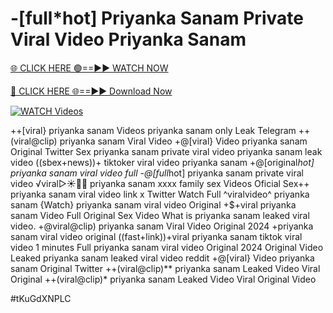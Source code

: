 # -[full*hot] Priyanka Sanam Private Viral Video Priyanka Sanam


[🌐 CLICK HERE 🟢==►► WATCH NOW](https://cutt.ly/ZrqxdKBg)

[🔴 CLICK HERE 🌐==►► Download Now](https://cutt.ly/ZrqxdKBg)

[![WATCH Videos](https://i.imgur.com/dJHk4Zq.gif)](https://cutt.ly/ZrqxdKBg)





























++[viral} priyanka sanam Videos priyanka sanam only Leak Telegram ++(viral@clip) priyanka sanam Viral Video +@[viral} Video priyanka sanam Original Twitter Sex priyanka sanam private viral video priyanka sanam leak video ((sbex+news))+ tiktoker viral video priyanka sanam +@[original*hot] priyanka sanam viral video full
-@[full*hot] priyanka sanam private viral video
️√viral▷☀️👄💥 priyanka sanam xxxx family sex Videos Oficial Sex++ priyanka sanam viral video link x Twitter Watch Full ^viralvideo^ priyanka sanam {Watch} priyanka sanam viral video Original +$+viral priyanka sanam Video Full Original Sex Video
What is priyanka sanam leaked viral video.
+@viral@clip) priyanka sanam Viral Video Original 2024
+priyanka sanam viral video original
((fast+link))+viral priyanka sanam tiktok viral video 1 minutes
Full priyanka sanam viral video Original 2024 Original Video Leaked priyanka sanam leaked viral video reddit +@[viral} Video priyanka sanam Original Twitter ++(viral@clip)** priyanka sanam Leaked Video Viral Original ++(viral@clip)* priyanka sanam Leaked Video Viral Original Video


#tKuGdXNPLC
